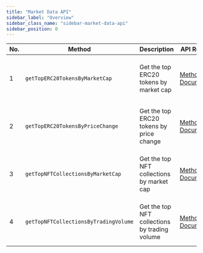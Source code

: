 ```yaml
---
title: "Market Data API"
sidebar_label: "Overview"
sidebar_class_name: "sidebar-market-data-api"
sidebar_position: 0
---
```



| No. | Method                                   | Description                                | API Reference                                                                                                                             | URL                                                                       |
|-----|------------------------------------------|--------------------------------------------|-------------------------------------------------------------------------------------------------------------------------------------------|---------------------------------------------------------------------------|
| 1   | `getTopERC20TokensByMarketCap`           | Get the top ERC20 tokens by market cap     | [Method Documentation](/web3-data-api/evm/reference/get-top-erc20-tokens-by-market-cap) | [https://deep-index.moralis.io/api/v2.2/market-data/erc20s/top-tokens](https://deep-index.moralis.io/api/v2.2/market-data/erc20s/top-tokens)                     |
| 2   | `getTopERC20TokensByPriceChange`         | Get the top ERC20 tokens by price change   | [Method Documentation](/web3-data-api/evm/reference/get-top-erc20-tokens-by-price-movers) | [https://deep-index.moralis.io/api/v2.2/market-data/erc20s/top-movers](https://deep-index.moralis.io/api/v2.2/market-data/erc20s/top-movers)                     |
| 3   | `getTopNFTCollectionsByMarketCap`        | Get the top NFT collections by market cap  | [Method Documentation](/web3-data-api/evm/reference/get-top-nft-collections-by-market-cap) | [https://deep-index.moralis.io/api/v2.2/market-data/nfts/top-collections](https://deep-index.moralis.io/api/v2.2/market-data/nfts/top-collections)                     |
| 4   | `getTopNFTCollectionsByTradingVolume`    | Get the top NFT collections by trading volume | [Method Documentation](/market-insights-api/reference/get-top-nft-collections-by-trading-volume) | [https://deep-index.moralis.io/api/v2.2/market-data/nfts/hottest-collections](https://deep-index.moralis.io/api/v2.2/market-data/nfts/hottest-collections)                     |
